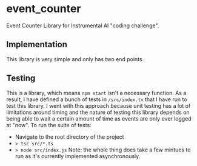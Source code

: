 # event_counter
Event Counter Library for Instrumental AI "coding challenge".

## Implementation
This library is very simple and only has two end points. 

### 

## Testing
This is a library, which means `npm start` isn't a necessary function. As a result, I have defined a bunch of tests in `/src/index.tx` that I have run to test this library.
I went with this approach because unit testing has a lot of limitations around timing and the nature of testing this library depends on being able to wait a certain amount of time as events are only ever logged at "now".
To run the suite of tests:
* Navigate to the root directory of the project
* `> tsc src/*.ts`
* `> node src/index.js`
Note: the whole thing does take a few mintues to run as it's currently implemented asynchronously. 